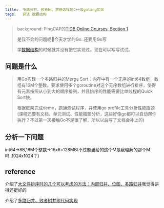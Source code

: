 ```yaml
---
title:	多路归并、败者树、置换选择的C++及golang实现
tags:	算法 数据结构
---
```


> background: PingCAP的[TiDB Online Courses, Section 1](https://university.pingcap.com/talent-plan/)
> 
> 是我不会的问题呢🤔今天才学的Go..还要用Go写
> 
> 学[数据结构](http://xusy2333.cn/2019/09/17/kaoyan-DS/)的时候就并没有把它实现过，现在可以写写试试。

## 问题是什么

> 用Go实现一个多路归并的Merge Sort：内存中有一个无序的int64数组，数组有16M个整数，要求使用多个goroutine对这个无序数组进行排序，使得有元素按照从小到大的顺序排列，并且排序的性能需要比单线程的Quick Sort快。
> 
> 根据框架完成demo，跑通测试程序，并使用go profile工具分析性能瓶颈 (课程还要有文档、单元测试、性能瓶颈分析，这些好像go都可以自动帮你执行？不过第一天接触Go不是很了解，所以以后写了文档会补上的)

## 分析一下问题

int64->8B,16M个整数->16x8=128MB(不过题里给的这个M是我理解的那个M吗..1024x1024？)

## reference

介绍了[大文件排序时的几个可以考虑的方法：内部归并、位图、多路归并](https://www.jianshu.com/p/dce6a43d4678)我觉得讲得还挺好的

介绍了[多路归并、败者树并附代码实现](https://blog.csdn.net/u010367506/article/details/23565421)

